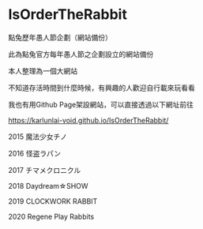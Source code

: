 # IsOrderTheRabbit
點兔歷年愚人節企劃（網站備份）

此為點兔官方每年愚人節之企劃設立的網站備份

本人整理為一個大網站

不知道存活時間到什麼時候，有興趣的人歡迎自行載來玩看看

我也有用Github Page架設網站，可以直接透過以下網址前往

https://karlunlai-void.github.io/IsOrderTheRabbit/


2015 魔法少女チノ

2016 怪盗ラパン

2017 チマメクロニクル

2018 Daydream☆SHOW

2019 CLOCKWORK RABBIT

2020 Regene Play Rabbits
